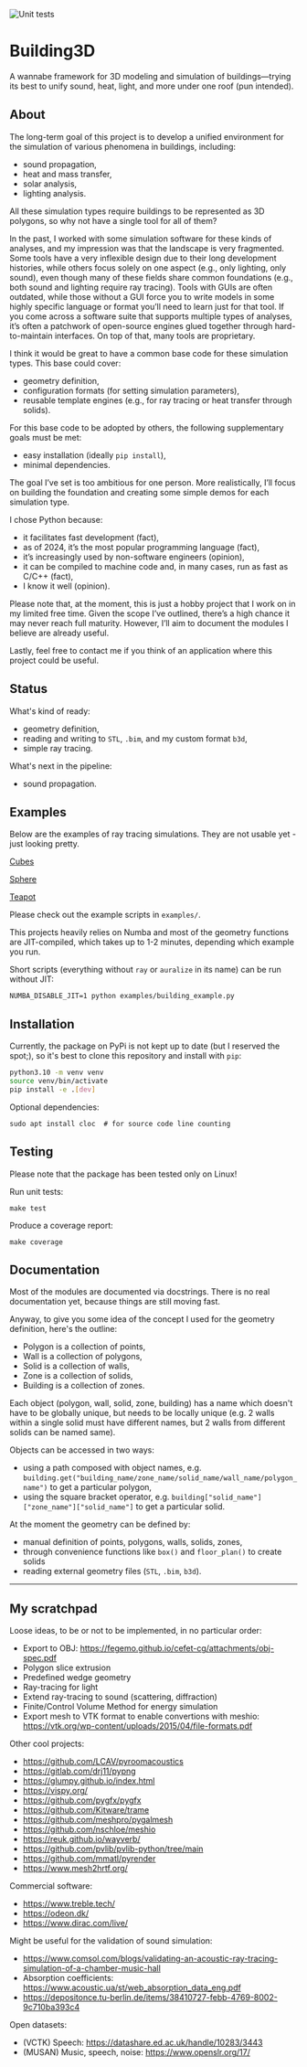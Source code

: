 ![Unit tests](https://github.com/krzysztofarendt/building3d/actions/workflows/unit_tests.yml/badge.svg)

# Building3D

A wannabe framework for 3D modeling and simulation of buildings—trying its best
to unify sound, heat, light, and more under one roof (pun intended).

## About

The long-term goal of this project is to develop a unified environment for the
simulation of various phenomena in buildings, including:
- sound propagation,
- heat and mass transfer,
- solar analysis,
- lighting analysis.

All these simulation types require buildings to be represented as 3D polygons,
so why not have a single tool for all of them?

In the past, I worked with some simulation software for these kinds of
analyses, and my impression was that the landscape is very fragmented. Some
tools have a very inflexible design due to their long development histories,
while others focus solely on one aspect (e.g., only lighting, only sound), even
though many of these fields share common foundations (e.g., both sound and
lighting require ray tracing). Tools with GUIs are often outdated, while those
without a GUI force you to write models in some highly specific language or
format you’ll need to learn just for that tool. If you come across a software
suite that supports multiple types of analyses, it’s often a patchwork of
open-source engines glued together through hard-to-maintain interfaces. On top
of that, many tools are proprietary.

I think it would be great to have a common base code for these simulation
types. This base could cover:
- geometry definition,
- configuration formats (for setting simulation parameters),
- reusable template engines (e.g., for ray tracing or heat transfer through solids).

For this base code to be adopted by others, the following supplementary goals must be met:
- easy installation (ideally `pip install`),
- minimal dependencies.

The goal I’ve set is too ambitious for one person. More realistically, I’ll
focus on building the foundation and creating some simple demos for each
simulation type.

I chose Python because:
- it facilitates fast development (fact),
- as of 2024, it’s the most popular programming language (fact),
- it’s increasingly used by non-software engineers (opinion),
- it can be compiled to machine code and, in many cases, run as fast as C/C++ (fact),
- I know it well (opinion).

Please note that, at the moment, this is just a hobby project that I work on in
my limited free time. Given the scope I’ve outlined, there’s a high chance it
may never reach full maturity. However, I’ll aim to document the modules I
believe are already useful.

Lastly, feel free to contact me if you think of an application where this
project could be useful.

## Status

What's kind of ready:
- geometry definition,
- reading and writing to `STL`, `.bim`, and my custom format `b3d`,
- simple ray tracing.

What's next in the pipeline:
- sound propagation.

## Examples

Below are the examples of ray tracing simulations. They are not usable yet -
just looking pretty.

[Cubes](https://github.com/user-attachments/assets/414a01c3-0274-4e7a-bf47-b1b1967a9b73)

[Sphere](https://github.com/user-attachments/assets/ad794a12-441b-4a4d-a580-1953599535ac)

[Teapot](https://github.com/user-attachments/assets/3f305489-429d-47e7-977c-ca8724029371)

Please check out the example scripts in `examples/`.

This projects heavily relies on Numba and most of the geometry functions
are JIT-compiled, which takes up to 1-2 minutes, depending which example you run.

Short scripts (everything without `ray` or `auralize` in its name) can be run
without JIT:
```
NUMBA_DISABLE_JIT=1 python examples/building_example.py
```

## Installation

Currently, the package on PyPi is not kept up to date (but I reserved the
spot;), so it's best to clone this repository and install with `pip`:

```bash
python3.10 -m venv venv
source venv/bin/activate
pip install -e .[dev]
```

Optional dependencies:
```
sudo apt install cloc  # for source code line counting
```

## Testing

Please note that the package has been tested only on Linux!

Run unit tests:
```
make test
```

Produce a coverage report:
```
make coverage
```

## Documentation

Most of the modules are documented via docstrings.
There is no real documentation yet, because things are still moving fast.

Anyway, to give you some idea of the concept I used for the geometry definition,
here's the outline:
- Polygon is a collection of points,
- Wall is a collection of polygons,
- Solid is a collection of walls,
- Zone is a collection of solids,
- Building is a collection of zones.

Each object (polygon, wall, solid, zone, building) has a name which doesn't
have to be globally unique, but needs to be locally unique (e.g. 2 walls within
a single solid must have different names, but 2 walls from different solids can
be named same).

Objects can be accessed in two ways:
- using a path composed with object names, e.g.
  `building.get("building_name/zone_name/solid_name/wall_name/polygon_name")`
  to get a particular polygon,
- using the square bracket operator, e.g.
  `building["solid_name"]["zone_name"]["solid_name"]` to get a particular
  solid.

At the moment the geometry can be defined by:
- manual definition of points, polygons, walls, solids, zones,
- through convenience functions like `box()` and `floor_plan()` to create solids
- reading external geometry files (`STL`, `.bim`, `b3d`).

---------------------------------

## My scratchpad

Loose ideas, to be or not to be implemented, in no particular order:
- Export to OBJ: https://fegemo.github.io/cefet-cg/attachments/obj-spec.pdf
- Polygon slice extrusion
- Predefined wedge geometry
- Ray-tracing for light
- Extend ray-tracing to sound (scattering, diffraction)
- Finite/Control Volume Method for energy simulation
- Export mesh to VTK format to enable convertions with meshio:
  https://vtk.org/wp-content/uploads/2015/04/file-formats.pdf

Other cool projects:
- https://github.com/LCAV/pyroomacoustics
- https://gitlab.com/drj11/pypng
- https://glumpy.github.io/index.html
- https://vispy.org/
- https://github.com/pygfx/pygfx
- https://github.com/Kitware/trame
- https://github.com/meshpro/pygalmesh
- https://github.com/nschloe/meshio
- https://reuk.github.io/wayverb/
- https://github.com/pvlib/pvlib-python/tree/main
- https://github.com/mmatl/pyrender
- https://www.mesh2hrtf.org/

Commercial software:
- https://www.treble.tech/
- https://odeon.dk/
- https://www.dirac.com/live/

Might be useful for the validation of sound simulation:
- https://www.comsol.com/blogs/validating-an-acoustic-ray-tracing-simulation-of-a-chamber-music-hall
- Absorption coefficients: https://www.acoustic.ua/st/web_absorption_data_eng.pdf
- https://depositonce.tu-berlin.de/items/38410727-febb-4769-8002-9c710ba393c4

Open datasets:
- (VCTK) Speech: https://datashare.ed.ac.uk/handle/10283/3443
- (MUSAN) Music, speech, noise: https://www.openslr.org/17/
